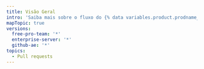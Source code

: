 ```yaml
---
title: Visão Geral
intro: 'Saiba mais sobre o fluxo do {% data variables.product.prodname_dotcom %} e diferentes maneiras de colaborar e discutir seus projetos.'
mapTopic: true
versions:
  free-pro-team: '*'
  enterprise-server: '*'
  github-ae: '*'
topics:
  - Pull requests
---
```


